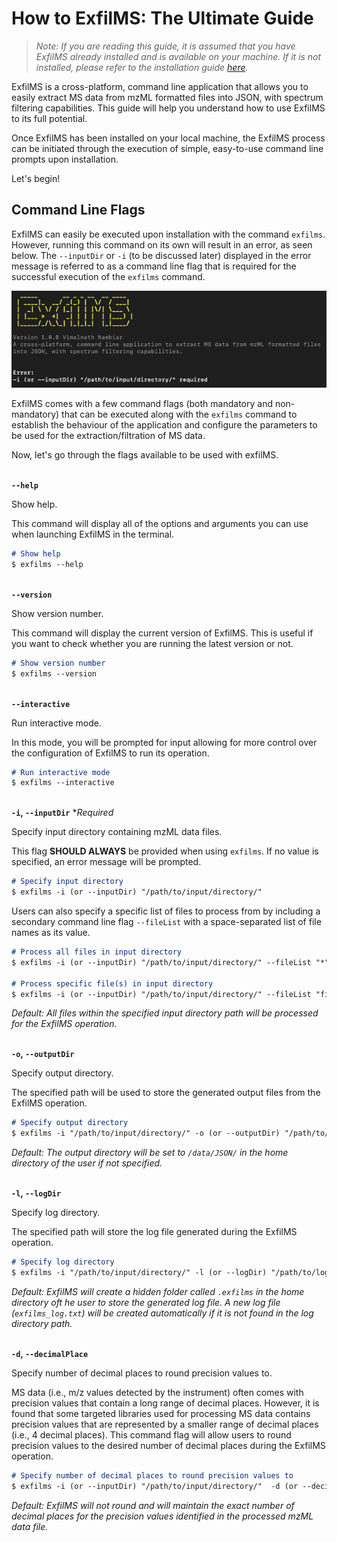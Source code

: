 # How to ExfilMS: The Ultimate Guide

> *Note: If you are reading this guide, it is assumed that you have ExfilMS already installed and is available on your machine. If it is not installed, please refer to the installation guide [here](../README.md#installation).*

ExfilMS is a cross-platform, command line application that allows you to easily extract MS data from mzML formatted files into JSON, with spectrum filtering capabilities. This guide will help you understand how to use ExfilMS to its full potential. 

Once ExfilMS has been installed on your local machine, the ExfilMS process can be initiated through the execution of simple, easy-to-use command line prompts upon installation.

Let's begin!

## Command Line Flags

ExfilMS can easily be executed upon installation with the command `exfilms`. However, running this command on its own will result in an error, as seen below. The `--inputDir` or `-i` (to be discussed later) displayed in the error message is referred to as a command line flag that is required for the successful execution of the `exfilms` command.

![launch-error](../img/err/launch.png)

ExfilMS comes with a few command flags (both mandatory and non-mandatory) that can be executed along with the `exfilms` command to establish the behaviour of the application and configure the parameters to be used for the extraction/filtration of MS data. 

Now, let's go through the flags available to be used with exfilMS. 

<br> **`--help`**

Show help. 

This command will display all of the options and arguments you can use when launching ExfilMS in the terminal.

```md
# Show help
$ exfilms --help
```

<br> **`--version`**

Show version number. 

This command will display the current version of ExfilMS. This is useful if you want to check whether you are running the latest version or not.

```md
# Show version number
$ exfilms --version
```

<br> **`--interactive`**

Run interactive mode. 

In this mode, you will be prompted for input allowing for more control over the configuration of ExfilMS to run its operation. 

```md
# Run interactive mode
$ exfilms --interactive
```

<br> **`-i`, `--inputDir`** **Required*

Specify input directory containing mzML data files. 

This flag **SHOULD ALWAYS** be provided when using `exfilms`. If no value is specified, an error message will be prompted.

```md
# Specify input directory
$ exfilms -i (or --inputDir) "/path/to/input/directory/" 
```

Users can also specify a specific list of files to process from by including a secondary command line flag `--fileList` with a space-separated list of file names as its value.

```md
# Process all files in input directory
$ exfilms -i (or --inputDir) "/path/to/input/directory/" --fileList "*"

# Process specific file(s) in input directory
$ exfilms -i (or --inputDir) "/path/to/input/directory/" --fileList "file1.mzML" "file2.mzML" "file3.mzML"
```

*Default: All files within the specified input directory path will be processed for the ExfilMS operation.*

<br> **`-o`, `--outputDir`**

Specify output directory. 

The specified path will be used to store the generated output files from the ExfilMS operation.

```md
# Specify output directory
$ exfilms -i "/path/to/input/directory/" -o (or --outputDir) "/path/to/output/directory/"
```

*Default: The output directory will be set to `/data/JSON/` in the home directory of the user if not specified.*

<br> **`-l`, `--logDir`**

Specify log directory.

The specified path will store the log file generated during the ExfilMS operation.

```md
# Specify log directory
$ exfilms -i "/path/to/input/directory/" -l (or --logDir) "/path/to/log/directory/"
```

*Default: ExfilMS will create a hidden folder called `.exfilms` in the home directory oft he user to store the generated log file. A new log file (`exfilms_log.txt`) will be created automatically if it is not found in the log directory path.*

<br> **`-d`, `--decimalPlace`**

Specify number of decimal places to round precision values to. 

MS data (i.e., m/z values detected by the instrument) often comes with precision values that contain a long range of decimal places. However, it is found that some targeted libraries used for processing MS data contains precision values that are represented by a smaller range of decimal places (i.e., 4 decimal places). This command flag will allow users to round precision values to the desired number of decimal places during the ExfilMS operation. 

```md
# Specify number of decimal places to round precision values to
$ exfilms -i (or --inputDir) "/path/to/input/directory/"  -d (or --decimalPlace) <Insert number here>
```

*Default: ExfilMS will not round and will maintain the exact number of decimal places for the precision values identified in the processed mzML data file.*

<!-- URLs used in the markdown document-->
[nodejs-url]: https://nodejs.org/en/download/